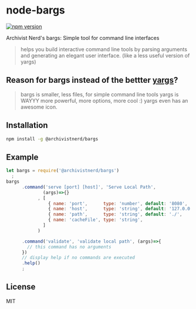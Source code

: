 # node-bargs
[![npm version](https://img.shields.io/npm/v/@archivistnerd/bargs.svg)](https://www.npmjs.com/package/@archivistnerd/bargs)

Archivist Nerd's bargs: Simple tool for command line interfaces

> helps you build interactive command line tools by parsing arguments and generating an elegant user interface. (like a less useful version of yargs)

## Reason for bargs instead of the bettter [yargs](https://www.npmjs.com/package/yargs)?

> bargs is smaller, less files, for simple command line tools
> yargs is WAYYY more powerful, more options, more cool :) yargs even has an awesome icon.

## Installation

```sh
npm install -g @archivistnerd/bargs
```

## Example

```javascript
let bargs = require('@archivistnerd/bargs')
  ;
bargs
      .command('serve [port] [host]', 'Serve Local Path',
              (args)=>{}
            , [
                { name: 'port',      type: 'number', default: '8080',      describe: 'Port to listen on' },
                { name: 'host',      type: 'string', default: '127.0.0.1', describe: 'Host Address' },
                { name: 'path',      type: 'string', default: './',        describe: 'Local Path to serve' },
                { name: 'cacheFile', type: 'string',                       describe: 'cache filename' },
              ]
            )

      .command('validate', 'validate local path', (args)=>{
        // this command has no arguments
      })
      // display help if no commands are executed
      .help()
      ;
```

## License

MIT
